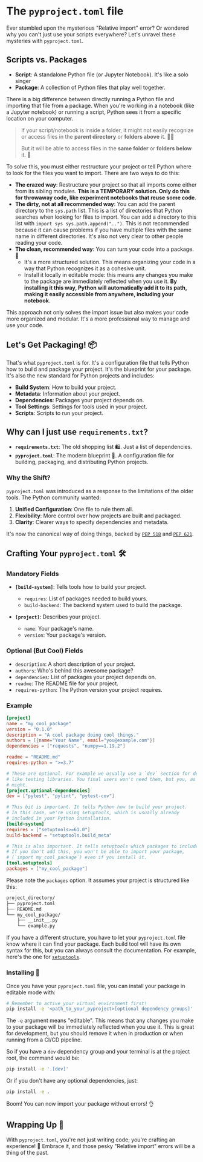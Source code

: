 # The `pyproject.toml` file

Ever stumbled upon the mysterious "Relative import" error? Or wondered why you can't just use your scripts everywhere? Let's unravel these mysteries with `pyproject.toml`.

## Scripts vs. Packages

- **Script**: A standalone Python file (or Jupyter Notebook). It's like a solo singer
- **Package**: A collection of Python files that play well together.

There is a big difference between directly running a Python file and importing that file from a package. When you're working in a notebook (like a Jupyter notebook) or running a script, Python sees it from a specific location on your computer.

> If your script/notebook is inside a folder, it might not easily recognize or access files in the **parent directory** or **folders above** it. 😵‍💫
>
> But it will be able to access files in the **same folder** or **folders below** it. 🤗

To solve this, you must either restructure your project or tell Python where to look for the files you want to import. There are two ways to do this:

- **The crazed way**: Restructure your project so that all imports come either from its sibling modules. **This is a TEMPORARY solution. Only do this for throwaway code, like experiment notebooks that reuse some code**.
- **The dirty, not at all recommended way**: You can add the parent directory to the `sys.path` list. This is a list of directories that Python searches when looking for files to import. You can add a directory to this list with `import sys sys.path.append("..")`. This is not recommended because it can cause problems if you have multiple files with the same name in different directories. It's also not very clear to other people reading your code.
- **The clean, recommended way**: You can turn your code into a package. 🎉
  - It's a more structured solution. This means organizing your code in a way that Python recognizes it as a cohesive unit.
  - Install it locally in editable mode: this means any changes you make to the package are immediately reflected when you use it. **By installing it this way, Python will automatically add it to its path, making it easily accessible from anywhere, including your notebook**.

This approach not only solves the import issue but also makes your code more organized and modular. It's a more professional way to manage and use your code.

## Let's Get Packaging! 📦

That's what `pyproject.toml` is for. It's a configuration file that tells Python how to build and package your project. It's the blueprint for your package. It's also the new standard for Python projects and includes:

- **Build System**: How to build your project.
- **Metadata**: Information about your project.
- **Dependencies**: Packages your project depends on.
- **Tool Settings**: Settings for tools used in your project.
- **Scripts**: Scripts to run your project.

## Why can I just use `requirements.txt`?

- **`requirements.txt`**: The old shopping list 🛍️. Just a list of dependencies.
- **`pyproject.toml`**: The modern blueprint 🏰. A configuration file for building, packaging, and distributing Python projects.

### Why the Shift?

`pyproject.toml` was introduced as a response to the limitations of the older tools. The Python community wanted:

1. **Unified Configuration**: One file to rule them all.
2. **Flexibility**: More control over how projects are built and packaged.
3. **Clarity**: Clearer ways to specify dependencies and metadata.

It's now the canonical way of doing things, backed by [`PEP 518`](https://peps.python.org/pep-0518/) and [`PEP 621`](https://peps.python.org/pep-0621/).

## Crafting Your `pyproject.toml` 🛠️

### Mandatory Fields

- **`[build-system]`**: Tells tools how to build your project.
  - `requires`: List of packages needed to build yours.
  - `build-backend`: The backend system used to build the package.

- **`[project]`**: Describes your project.
  - `name`: Your package's name.
  - `version`: Your package's version.

### Optional (But Cool) Fields

- `description`: A short description of your project.
- `authors`: Who's behind this awesome package?
- `dependencies`: List of packages your project depends on.
- `readme`: The README file for your project.
- `requires-python`: The Python version your project requires.

### Example

```toml
[project]
name = "my_cool_package"
version = "0.1.0"
description = "A cool package doing cool things."
authors = [{name="Your Name", email="you@example.com"}]
dependencies = ["requests", "numpy==1.19.2"]

readme = "README.md"
requires-python = ">=3.7"

# These are optional. For example we usually use a `dev` section for dev dependencies
# like testing libraries. You final users won't need them, but you, as the developer,
# might.
[project.optional-dependencies]
dev = ["pytest", "pylint", "pytest-cov"]

# This bit is important. It tells Python how to build your project.
# In this case, we're using setuptools, which is usually already
# included in your Python installation.
[build-system]
requires = ["setuptools>=61.0"]
build-backend = "setuptools.build_meta"

# This is also important. It tells setuptools which packages to include.
# If you don't add this, you won't be able to import your package, 
# (`import my_cool_package`) even if you install it.
[tool.setuptools]
packages = ["my_cool_package"]
```

Please note the `packages` option. It assumes your project is structured like this:

```bash
project_directory/
├── pyproject.toml
├── README.md
└── my_cool_package/
    ├── __init__.py
    └── example.py
```

If you have a different structure, you have to let your `pyproject.toml` file know where it can find your package. Each build tool will have its own syntax for this, but you can always consult the documentation. For example, here's the one for [`setuptools`](https://setuptools.pypa.io/en/latest/userguide/pyproject_config.html).

### Installing 💪

Once you have your `pyproject.toml` file, you can install your package in editable mode with:

```bash
# Remember to active your virtual environment first!
pip install -e '<path_to_your_pyproject>[optional dependency groups]'
```

The `-e` argument means "editable". This means that any changes you make to your package will be immediately reflected when you use it. This is great for development, but you should remove it when in production or when running from a CI/CD pipeline.

So if you have a `dev` dependency group and your terminal is at the project root, the command would be:

```bash
pip install -e '.[dev]'
```

Or if you don't have any optional dependencies, just:

```bash
pip install -e .
```

Boom! You can now import your package without errors! 👌

## Wrapping Up 🎉

With `pyproject.toml`, you're not just writing code; you're crafting an experience! 🌈
Embrace it, and those pesky "Relative import" errors will be a thing of the past.
